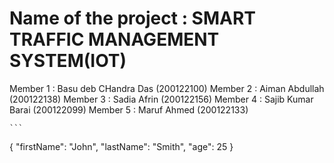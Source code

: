 # Name of the project : SMART TRAFFIC MANAGEMENT SYSTEM(IOT)
Member 1 : Basu deb CHandra Das (200122100)
Member 2 : Aiman Abdullah (200122138)
Member 3 : Sadia Afrin (200122156)
Member 4 : Sajib Kumar Barai (200122099)
Member 5 : Maruf Ahmed (200122133)

	```
{
  "firstName": "John",
  "lastName": "Smith",
  "age": 25
}
```
